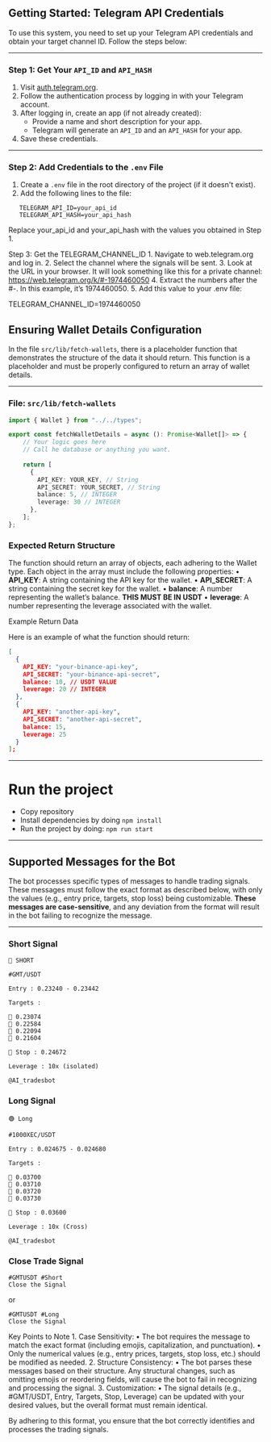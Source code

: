 ## Getting Started: Telegram API Credentials

To use this system, you need to set up your Telegram API credentials and obtain your target channel ID. Follow the steps below:

---

### Step 1: Get Your `API_ID` and `API_HASH`

1. Visit [auth.telegram.org](https://auth.telegram.org).
2. Follow the authentication process by logging in with your Telegram account.
3. After logging in, create an app (if not already created):
   - Provide a name and short description for your app.
   - Telegram will generate an `API_ID` and an `API_HASH` for your app.
4. Save these credentials.

---

### Step 2: Add Credentials to the `.env` File

1. Create a `.env` file in the root directory of the project (if it doesn't exist).
2. Add the following lines to the file:
``` env
   TELEGRAM_API_ID=your_api_id
   TELEGRAM_API_HASH=your_api_hash
```

Replace your_api_id and your_api_hash with the values you obtained in Step 1.

Step 3: Get the TELEGRAM_CHANNEL_ID
	1.	Navigate to web.telegram.org and log in.
	2.	Select the channel where the signals will be sent.
	3.	Look at the URL in your browser. It will look something like this for a private channel: https://web.telegram.org/k/#-1974460050
	4.	Extract the numbers after the #-. In this example, it’s 1974460050.
	5.	Add this value to your .env file:

TELEGRAM_CHANNEL_ID=1974460050

## Ensuring Wallet Details Configuration

In the file `src/lib/fetch-wallets`, there is a placeholder function that demonstrates the structure of the data it should return. This function is a placeholder and must be properly configured to return an array of wallet details.

---

### File: `src/lib/fetch-wallets`
```typescript
import { Wallet } from "../../types";

export const fetchWalletDetails = async (): Promise<Wallet[]> => {
    // Your logic goes here
    // Call he database or anything you want.
    
    return [
      {
        API_KEY: YOUR_KEY, // String
        API_SECRET: YOUR_SECRET, // String
        balance: 5, // INTEGER
        leverage: 30 // INTEGER
      },
    ];
};
```

### Expected Return Structure

The function should return an array of objects, each adhering to the Wallet type. Each object in the array must include the following properties:
	•	**API_KEY**: A string containing the API key for the wallet.
	•	**API_SECRET**: A string containing the secret key for the wallet.
	•	**balance**: A number representing the wallet’s balance. **THIS MUST BE IN USDT**
	•	**leverage**: A number representing the leverage associated with the wallet.

Example Return Data

Here is an example of what the function should return:
``` json
[
  {
    API_KEY: "your-binance-api-key",
    API_SECRET: "your-binance-api-secret",
    balance: 10, // USDT VALUE
    leverage: 20 // INTEGER
  },
  {
    API_KEY: "another-api-key",
    API_SECRET: "another-api-secret",
    balance: 15,
    leverage: 25
  }
];
```
---
# Run the  project

- Copy repository
- Install dependencies by doing `npm install`
- Run the project by doing: `npm run start`

---
## Supported Messages for the Bot

The bot processes specific types of messages to handle trading signals. These messages must follow the exact format as described below, with only the values (e.g., entry price, targets, stop loss) being customizable. **These messages are case-sensitive**, and any deviation from the format will result in the bot failing to recognize the message.

---

### Short Signal

```plaintext
🔴 SHORT

#GMT/USDT

Entry : 0.23240 - 0.23442

Targets :

🎯 0.23074
🎯 0.22584
🎯 0.22094
🎯 0.21604

🛑 Stop : 0.24672

Leverage : 10x (isolated)

@AI_tradesbot
```

### Long Signal
```
🟢 Long

#1000XEC/USDT

Entry : 0.024675 - 0.024680

Targets : 

🎯 0.03700
🎯 0.03710
🎯 0.03720
🎯 0.03730

🛑 Stop : 0.03600

Leverage : 10x (Cross)

@AI_tradesbot
```

### Close Trade Signal
```
#GMTUSDT #Short
Close the Signal
```
or

```
#GMTUSDT #Long
Close the Signal
```


Key Points to Note
	1.	Case Sensitivity:
	•	The bot requires the message to match the exact format (including emojis, capitalization, and punctuation).
	•	Only the numerical values (e.g., entry prices, targets, stop loss, etc.) should be modified as needed.
	2.	Structure Consistency:
	•	The bot parses these messages based on their structure. Any structural changes, such as omitting emojis or reordering fields, will cause the bot to fail in recognizing and processing the signal.
	3.	Customization:
	•	The signal details (e.g., #GMT/USDT, Entry, Targets, Stop, Leverage) can be updated with your desired values, but the overall format must remain identical.

By adhering to this format, you ensure that the bot correctly identifies and processes the trading signals.

